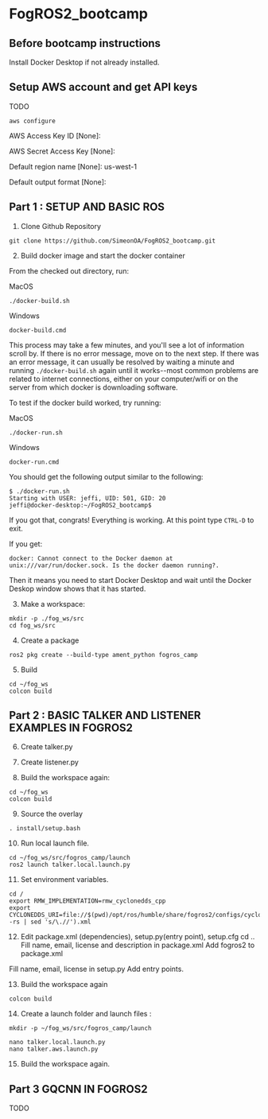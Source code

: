 # FogROS2_bootcamp

## Before bootcamp instructions

Install Docker Desktop if not already installed.


## Setup AWS account and get API keys

TODO
```
aws configure
```
AWS Access Key ID [None]: 

AWS Secret Access Key [None]: 

Default region name [None]: us-west-1

Default output format [None]:

## Part 1 : SETUP AND BASIC ROS
1. Clone Github Repository
```
git clone https://github.com/SimeonOA/FogROS2_bootcamp.git
```
2. Build docker image and start the docker container

From the checked out directory, run:

MacOS
```
./docker-build.sh
```

Windows
```
docker-build.cmd
```

This process may take a few minutes, and you'll see a lot of information scroll by.  If there is no error message, move on to the next step.  If there was an error message, it can usually be resolved by waiting a minute and running `./docker-build.sh` again until it works--most common problems are related to internet connections, either on your computer/wifi or on the server from which docker is downloading software.


To test if the docker build worked, try running:

MacOS
```
./docker-run.sh
```

Windows
```
docker-run.cmd
```

You should get the following output similar to the following:
```
$ ./docker-run.sh 
Starting with USER: jeffi, UID: 501, GID: 20
jeffi@docker-desktop:~/FogROS2_bootcamp$ 
```
If you got that, congrats!  Everything is working.  At this point type `CTRL-D` to exit.


If you get:
```
docker: Cannot connect to the Docker daemon at unix:///var/run/docker.sock. Is the docker daemon running?.
```
Then it means you need to start Docker Desktop and wait until the Docker Deskop window shows that it has started.


3. Make a workspace:
```
mkdir -p ./fog_ws/src
cd fog_ws/src
```

4. Create a package
```
ros2 pkg create --build-type ament_python fogros_camp
```

5. Build
```
cd ~/fog_ws
colcon build
```


## Part 2 : BASIC TALKER AND LISTENER EXAMPLES IN FOGROS2

6. Create talker.py
7. Create listener.py

8. Build the workspace again:
```
cd ~/fog_ws
colcon build
```

9. Source the overlay
```
. install/setup.bash
```

10. Run local launch file.
```
cd ~/fog_ws/src/fogros_camp/launch
ros2 launch talker.local.launch.py
```

11. Set environment variables. 
```
cd /
export RMW_IMPLEMENTATION=rmw_cyclonedds_cpp
export CYCLONEDDS_URI=file://$(pwd)/opt/ros/humble/share/fogros2/configs/cyclonedds.ubuntu.$(lsb_release -rs | sed 's/\.//').xml
```

12. Edit package.xml (dependencies), setup.py(entry point), setup.cfg
cd ..
Fill name, email, license and description in package.xml
Add <depend>fogros2</depend> to package.xml

Fill name, email, license in setup.py
Add entry points.


13. Build the workspace again
```
colcon build
```


14. Create a launch folder and launch files : 
```
mkdir -p ~/fog_ws/src/fogros_camp/launch

nano talker.local.launch.py 
nano talker.aws.launch.py
```

15. Build the workspace again.


## Part 3 GQCNN IN FOGROS2
TODO